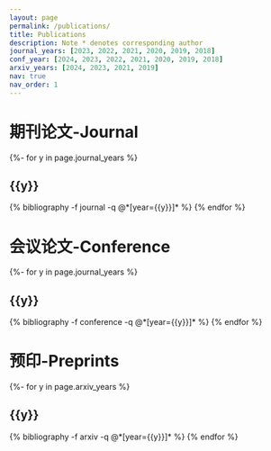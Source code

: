 ```yaml
---
layout: page
permalink: /publications/
title: Publications
description: Note * denotes corresponding author
journal_years: [2023, 2022, 2021, 2020, 2019, 2018]
conf_year: [2024, 2023, 2022, 2021, 2020, 2019, 2018]
arxiv_years: [2024, 2023, 2021, 2019]
nav: true
nav_order: 1
---
```

<!-- _pages/publications.md -->
<div class="publications">

<h1> 期刊论文-Journal </h1>
{%- for y in page.journal_years %}
  <h2 class="year">{{y}}</h2>
  {% bibliography -f journal -q @*[year={{y}}]* %}
{% endfor %}

<h1> 会议论文-Conference </h1>
{%- for y in page.journal_years %}
  <h2 class="year">{{y}}</h2>
  {% bibliography -f conference -q @*[year={{y}}]* %}
{% endfor %}

<h1> 预印-Preprints </h1>
{%- for y in page.arxiv_years %}
  <h2 class="year">{{y}}</h2>
  {% bibliography -f arxiv -q @*[year={{y}}]* %}
{% endfor %}

</div>
